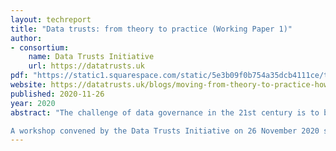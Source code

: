 ```yaml
---
layout: techreport
title: "Data trusts: from theory to practice (Working Paper 1)"
author: 
- consortium:
    name: Data Trusts Initiative
    url: https://datatrusts.uk
pdf: "https://static1.squarespace.com/static/5e3b09f0b754a35dcb4111ce/t/5fdb21f9537b3a6ff2315429/1608196603713/Working+Paper+1+-+data+trusts+-+from+theory+to+practice.pdf"
website: https://datatrusts.uk/blogs/moving-from-theory-to-practice-how-do-we-create-real-world-data-trusts
published: 2020-11-26
year: 2020
abstract: "The challenge of data governance in the 21st century is to bridge aspirations to share data for personal or public benefit with concerns about the harms to individuals, communities and society that can emerge from data (mis)use. Current legislative frameworks already create a constellation of data rights to mitigate against these harms, but exercising these rights can be difficult, demanding time, resources and expertise that are out of reach for many. By empowering individuals to assert their data rights, data trusts offer a way for individuals and groups to influence how and why organisations are able to use data about them. However, despite much recent excitement surrounding the role data trusts could play in creating trustworthy data governance institutions, gaps in understanding about the form and function of these trusts remain.

A workshop convened by the Data Trusts Initiative on 26 November 2020 set out to explore the areas in which further work is needed to advance the development of data trusts, delineating the questions where interdisciplinary research can help make progress in establishing data trusts that respond to real-world challenges."
---
```

